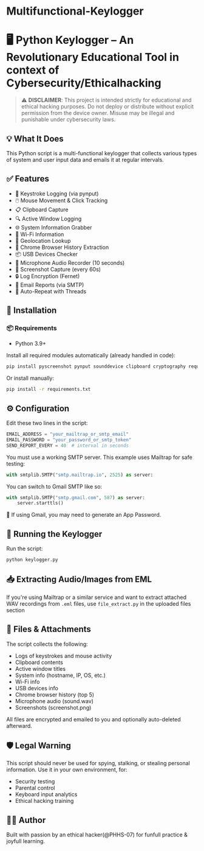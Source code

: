 # Multifunctional-Keylogger
 
# 🖥️ Python Keylogger – An Revolutionary Educational Tool in context of Cybersecurity/Ethicalhacking

> ⚠️ **DISCLAIMER**: This project is intended strictly for educational and ethical hacking purposes. Do not deploy or distribute without explicit permission from the device owner. Misuse may be illegal and punishable under cybersecurity laws.

## 💡 What It Does
This Python script is a multi-functional keylogger that collects various types of system and user input data and emails it at regular intervals.

## ✅ Features
- 🎹 Keystroke Logging (via pynput)
- 🖱️ Mouse Movement & Click Tracking
- 📋 Clipboard Capture
- 🔍 Active Window Logging
- 🌐 System Information Grabber
- 📶 Wi-Fi Information
- 📍 Geolocation Lookup
- 🧭 Chrome Browser History Extraction
- 📦 USB Devices Checker
- 🎤 Microphone Audio Recorder (10 seconds)
- 📸 Screenshot Capture (every 60s)
- 🔒 Log Encryption (Fernet)
- 📧 Email Reports (via SMTP)
- 🔁 Auto-Repeat with Threads

## 🧪 Installation

### 📦 Requirements
- Python 3.9+

Install all required modules automatically (already handled in code):
```bash
pip install pyscreenshot pynput sounddevice clipboard cryptography requests pywin32
```
Or install manually:
```bash
pip install -r requirements.txt
```

## ⚙️ Configuration
Edit these two lines in the script:
```python
EMAIL_ADDRESS = "your_mailtrap_or_smtp_email"
EMAIL_PASSWORD = "your_password_or_smtp_token"
SEND_REPORT_EVERY = 40  # interval in seconds
```

You must use a working SMTP server. This example uses Mailtrap for safe testing:
```python
with smtplib.SMTP("smtp.mailtrap.io", 2525) as server:
```

You can switch to Gmail SMTP like so:
```python
with smtplib.SMTP("smtp.gmail.com", 587) as server:
    server.starttls()
```
🧠 If using Gmail, you may need to generate an App Password.

## 🚀 Running the Keylogger
Run the script:
```bash
python keylogger.py
```

## 📥 Extracting Audio/Images from EML
If you're using Mailtrap or a similar service and want to extract attached WAV recordings from `.eml` files, use `file_extract.py` in the uploaded files section


## 📂 Files & Attachments
The script collects the following:
- Logs of keystrokes and mouse activity
- Clipboard contents
- Active window titles
- System info (hostname, IP, OS, etc.)
- Wi-Fi info
- USB devices info
- Chrome browser history (top 5)
- Microphone audio (sound.wav)
- Screenshots (screenshot.png)

All files are encrypted and emailed to you and optionally auto-deleted afterward.

## 🛡️ Legal Warning
This script should never be used for spying, stalking, or stealing personal information. Use it in your own environment, for:
- Security testing
- Parental control
- Keyboard input analytics
- Ethical hacking training

## 🙋‍♂️ Author
Built with passion by an ethical hacker(@PHHS-07) for funfull practice & joyfull learning.

